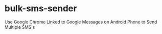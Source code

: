 # bulk-sms-sender
Use Google Chrome Linked to Google Messages on Android Phone to Send Multiple SMS's
